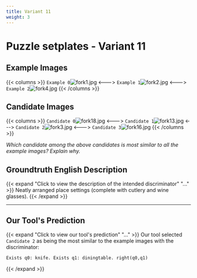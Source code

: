```yaml
---
title: Variant 11
weight: 3
---
```


# Puzzle setplates - Variant 11

## Example Images
{{< columns >}}
`Example 0`![fork1.jpg](/natscene_data/images/fork1.jpg)
<--->
`Example 1`![fork2.jpg](/natscene_data/images/fork2.jpg)
<--->
`Example 2`![fork4.jpg](/natscene_data/images/fork4.jpg)
{{< /columns >}}

## Candidate Images
{{< columns >}}
`Candidate 0`![fork18.jpg](/natscene_data/images/fork18.jpg)
<--->
`Candidate 1`![fork13.jpg](/natscene_data/images/fork13.jpg)
<--->
`Candidate 2`![fork3.jpg](/natscene_data/images/fork3.jpg)
<--->
`Candidate 3`![fork16.jpg](/natscene_data/images/fork16.jpg)
{{< /columns >}}

*Which candidate among the above candidates is most similar to all the example images? Explain why.*

## Groundtruth English Description

{{< expand "Click to view the description of the intended discriminator" "..." >}}
Neatly arranged place settings (complete with cutlery and wine glasses).
{{< /expand >}}

---



## Our Tool's Prediction

{{< expand "Click to view our tool's prediction" "..." >}}
Our tool selected `Candidate 2` as being the most similar to the example images with the discriminator:
```plaintext
Exists q0: knife. Exists q1: diningtable. right(q0,q1)
```
{{< /expand >}}
